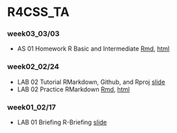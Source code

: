 # R4CSS_TA

### week03_03/03

* AS 01 Homework R Basic and Intermediate [Rmd](https://github.com/p4css/R4CSS_TA_1102/blob/main/AS01_Homework_R-Basic-Intermediate.Rmd), [html](https://p4css.github.io/R4CSS_TA_1102/AS01_Homework_R-Basic-Intermediate.html) 


### week02_02/24

* LAB 02 Tutorial RMarkdown, Github, and Rproj [slide](https://p4css.github.io/R4CSS_TA_1102/Lab02_Tutorial_RMarkdown-Github.html) 
* LAB 02 Practice RMarkdown [Rmd](https://github.com/p4css/R4CSS_TA_1102/blob/main/Lab02_Practice_RMarkdown.Rmd), [html](https://p4css.github.io/R4CSS_TA_1102/Lab02_Practice_RMarkdown.html) 


### week01_02/17

* LAB 01 Briefing R-Briefing [slide](https://p4css.github.io/R4CSS_TA_1102/Lab01_Tutorial_R-Briefing.html) 

